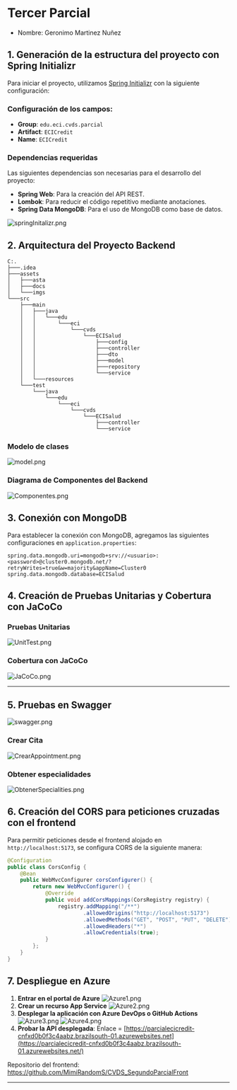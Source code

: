 # Tercer Parcial
* Nombre: Geronimo Martinez Nuñez
## 1. Generación de la estructura del proyecto con Spring Initializr

Para iniciar el proyecto, utilizamos [Spring Initializr](https://start.spring.io/) con la siguiente configuración:

### **Configuración de los campos:**
- **Group**: `edu.eci.cvds.parcial`
- **Artifact**: `ECICredit`
- **Name**: `ECICredit`

### **Dependencias requeridas**
Las siguientes dependencias son necesarias para el desarrollo del proyecto:
- **Spring Web**: Para la creación del API REST.
- **Lombok**: Para reducir el código repetitivo mediante anotaciones.
- **Spring Data MongoDB**: Para el uso de MongoDB como base de datos.

![springInitalizr.png](assets%2Fimgs%2FspringInitalizr.png)

## 2. Arquitectura del Proyecto Backend
```
C:.
├───.idea
├───assets
│   ├───asta
│   ├───docs
│   └───imgs
└───src
    ├───main
    │   ├───java
    │   │   └───edu
    │   │       └───eci
    │   │           └───cvds
    │   │               └───ECISalud
    │   │                   ├───config
    │   │                   ├───controller
    │   │                   ├───dto
    │   │                   ├───model
    │   │                   ├───repository
    │   │                   └───service
    │   └───resources
    └───test
        └───java
            └───edu
                └───eci
                    └───cvds
                        └───ECISalud
                            ├───controller
                            └───service

```
### **Modelo de clases**
![model.png](assets%2Fimgs%2Fmodel.png)
### **Diagrama de Componentes del Backend**
![Componentes.png](assets%2Fimgs%2FComponentes.png)

## 3. Conexión con MongoDB
Para establecer la conexión con MongoDB, agregamos las siguientes configuraciones en `application.properties`:

```properties
spring.data.mongodb.uri=mongodb+srv://<usuario>:<password>@cluster0.mongodb.net/?retryWrites=true&w=majority&appName=Cluster0
spring.data.mongodb.database=ECISalud
```


## 4. Creación de Pruebas Unitarias y Cobertura con JaCoCo

### **Pruebas Unitarias**
![UnitTest.png](assets%2Fimgs%2FUnitTest.png)
### **Cobertura con JaCoCo**
![JaCoCo.png](assets%2Fimgs%2FJaCoCo.png)

---

## 5. Pruebas en Swagger
![swagger.png](assets%2Fimgs%2Fswagger.png)
### Crear Cita
![CrearAppointment.png](assets%2Fimgs%2FCrearAppointment.png)
### Obtener especialidades
![ObtenerSpecialities.png](assets%2Fimgs%2FObtenerSpecialities.png)


## 6. Creación del CORS para peticiones cruzadas con el frontend

Para permitir peticiones desde el frontend alojado en `http://localhost:5173`, se configura CORS de la siguiente manera:

```java
@Configuration
public class CorsConfig {
    @Bean
    public WebMvcConfigurer corsConfigurer() {
        return new WebMvcConfigurer() {
            @Override
            public void addCorsMappings(CorsRegistry registry) {
                registry.addMapping("/**")
                        .allowedOrigins("http://localhost:5173")
                        .allowedMethods("GET", "POST", "PUT", "DELETE")
                        .allowedHeaders("*")
                        .allowCredentials(true);
            }
        };
    }
}
```


## 7. Despliegue en Azure
1. **Entrar en el portal de Azure**
![Azure1.png](assets%2Fimgs%2FAzure1.png)
2. **Crear un recurso App Service**
![Azure2.png](assets%2Fimgs%2FAzure2.png)
3. **Desplegar la aplicación con Azure DevOps o GitHub Actions**
![Azure3.png](assets%2Fimgs%2FAzure3.png)
![Azure4.png](assets%2Fimgs%2FAzure4.png)
4. **Probar la API desplegada**: Enlace = [https://parcialecicredit-cnfxd0b0f3c4aabz.brazilsouth-01.azurewebsites.net](https://parcialecicredit-cnfxd0b0f3c4aabz.brazilsouth-01.azurewebsites.net/)

Repositorio del frontend: https://github.com/MimiRandomS/CVDS_SegundoParcialFront

---


